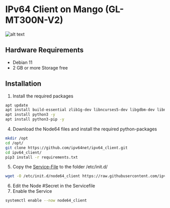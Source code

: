 # IPv64 Client on Mango (GL-MT300N-V2)

![alt text](https://ipv64.net/img/ipv64_logo.svg "Logo")

## Hardware Requirements

 - Debian 11
 - 2 GB or more Storage free
 
## Installation


1. Install the required packages
```sh
apt update
apt install build-essential zlib1g-dev libncurses5-dev libgdbm-dev libnss3-dev libssl-dev libreadline-dev libffi-dev libsqlite3-dev wget libbz2-dev -y
apt install python3 -y
apt install python3-pip -y
```
4. Download the Node64 files and install the required python-packages
```sh
mkdir /opt
cd /opt/
git clone https://github.com/ipv64net/ipv64_client.git
cd ipv64_client/
pip3 install -r requirements.txt
```
5. Copy the [Service-File](https://github.com/ipv64net/ipv64_client/blob/main/devices/gl-inet/GL-MT300N-V2/init.d/node64_client) to the folder /etc/init.d/
```sh
wget -O /etc/init.d/node64_client https://raw.githubusercontent.com/ipv64net/ipv64_client/main/devices/Debian11/systemd/node64_client.service
```
6. Edit the Node #Secret in the Servicefile
7. Enable the Service
```sh
systemctl enable --now node64_client
```
